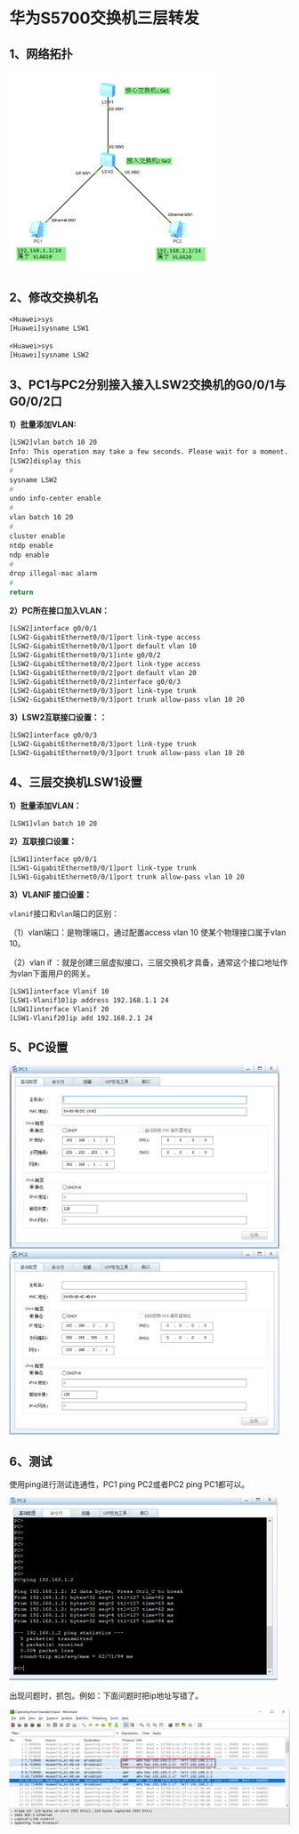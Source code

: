 # 华为S5700交换机三层转发

## 1、网络拓扑

<img src="assets/image-20200827182014372.png" alt="image-20200827182014372" style="zoom: 50%;" />

## 2、修改交换机名

```
<Huawei>sys
[Huawei]sysname LSW1

<Huawei>sys
[Huawei]sysname LSW2
```



## 3、PC1与PC2分别接入接入LSW2交换机的G0/0/1与G0/0/2口

**1）批量添加VLAN:**

```bash
[LSW2]vlan batch 10 20
Info: This operation may take a few seconds. Please wait for a moment...done.	
[LSW2]display this
#
sysname LSW2
#
undo info-center enable
#
vlan batch 10 20
#
cluster enable
ntdp enable
ndp enable
#
drop illegal-mac alarm
#
return
```

**2）PC所在接口加入VLAN：**

```
[LSW2]interface g0/0/1
[LSW2-GigabitEthernet0/0/1]port link-type access 
[LSW2-GigabitEthernet0/0/1]port default vlan 10
[LSW2-GigabitEthernet0/0/1]inte g0/0/2
[LSW2-GigabitEthernet0/0/2]port link-type access 
[LSW2-GigabitEthernet0/0/2]port default vlan 20
[LSW2-GigabitEthernet0/0/2]interface g0/0/3
[LSW2-GigabitEthernet0/0/3]port link-type trunk
[LSW2-GigabitEthernet0/0/3]port trunk allow-pass vlan 10 20
```

**3）LSW2互联接口设置：：**

```
[LSW2]interface g0/0/3
[LSW2-GigabitEthernet0/0/3]port link-type trunk
[LSW2-GigabitEthernet0/0/3]port trunk allow-pass vlan 10 20
```

## 4、三层交换机LSW1设置

**1）批量添加VLAN：**

```
[LSW1]vlan batch 10 20
```

**2）互联接口设置：**

```
[LSW1]interface g0/0/1
[LSW1-GigabitEthernet0/0/1]port link-type trunk
[LSW1-GigabitEthernet0/0/1]port trunk allow-pass vlan 10 20
```

**3）VLANIF 接口设置：**

`vlanif`接口和`vlan`端口的区别：

（1）vlan端口：是物理端口，通过配置access vlan 10 使某个物理接口属于vlan 10。

（2）vlan if ：就是创建三层虚拟接口，三层交换机才具备，通常这个接口地址作为vlan下面用户的网关。

```
[LSW1]interface Vlanif 10
[LSW1-Vlanif10]ip address 192.168.1.1 24
[LSW1]interface Vlanif 20
[LSW1-Vlanif20]ip add 192.168.2.1 24
```



## 5、PC设置

<img src="assets/image-20200827182224631.png" alt="image-20200827182224631" style="zoom: 50%;" />



<img src="assets/image-20200827182308872.png" alt="image-20200827182308872" style="zoom:50%;" />



## 6、测试

使用ping进行测试连通性，PC1 ping PC2或者PC2 ping PC1都可以。

<img src="assets/image-20200827182444317.png" alt="image-20200827182444317" style="zoom:50%;" />



出现问题时，抓包。例如：下面问题时把ip地址写错了。

<img src="assets/image-20200827182549523.png" alt="image-20200827182549523" style="zoom:50%;" />